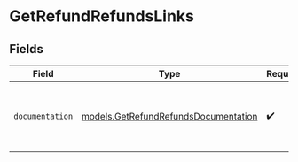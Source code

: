 # GetRefundRefundsLinks


## Fields

| Field                                                                              | Type                                                                               | Required                                                                           | Description                                                                        |
| ---------------------------------------------------------------------------------- | ---------------------------------------------------------------------------------- | ---------------------------------------------------------------------------------- | ---------------------------------------------------------------------------------- |
| `documentation`                                                                    | [models.GetRefundRefundsDocumentation](../models/getrefundrefundsdocumentation.md) | :heavy_check_mark:                                                                 | The URL to the generic Mollie API error handling guide.                            |